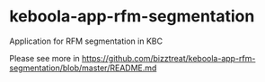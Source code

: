 # keboola-app-rfm-segmentation
Application for RFM segmentation in KBC

Please see more in https://github.com/bizztreat/keboola-app-rfm-segmentation/blob/master/README.md
